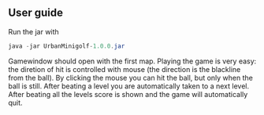 ## User guide
Run the jar with
```java
java -jar UrbanMinigolf-1.0.0.jar
```

Gamewindow should open with the first map. Playing the game is very easy: the diretion of hit is controlled with mouse (the direction is the blackline from the ball). By clicking the mouse you can hit the ball, but only when the ball is still. After beating a level you are automatically taken to a next level. After beating all the levels score is shown and the game will automatically quit.
